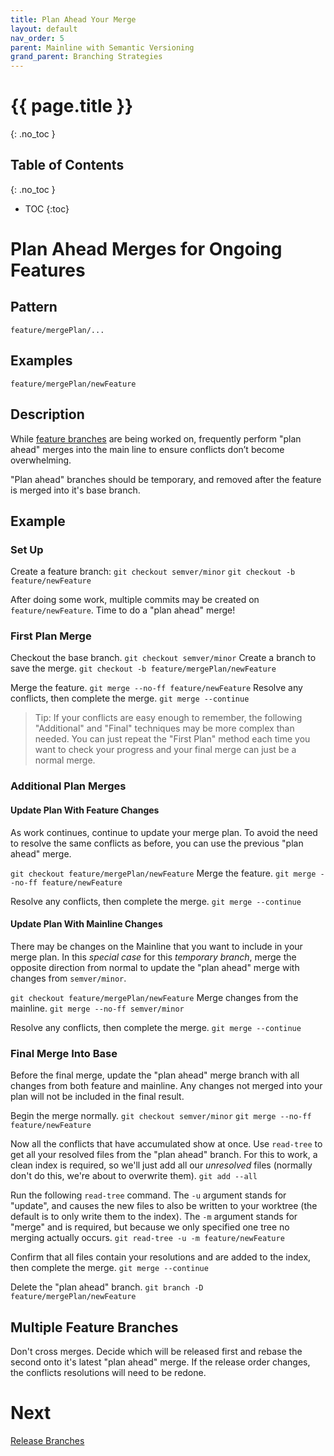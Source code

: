 ```yaml
---
title: Plan Ahead Your Merge
layout: default
nav_order: 5
parent: Mainline with Semantic Versioning
grand_parent: Branching Strategies
---
```

# {{ page.title }}
{: .no_toc }

## Table of Contents
{: .no_toc }

- TOC
{:toc}

# Plan Ahead Merges for Ongoing Features

## Pattern
`feature/mergePlan/...`

## Examples
`feature/mergePlan/newFeature`

## Description

While [feature branches](./Feature-Branches.html) are being worked on, frequently perform "plan ahead" merges into the main line to ensure conflicts don’t become overwhelming.

"Plan ahead" branches should be temporary, and removed after the feature is merged into it's base branch.

## Example

### Set Up

Create a feature branch:
`git checkout semver/minor`
`git checkout -b feature/newFeature`

After doing some work, multiple commits may be created on `feature/newFeature`.
Time to do a "plan ahead" merge!


### First Plan Merge

Checkout the base branch.
`git checkout semver/minor`
Create a branch to save the merge.
`git checkout -b feature/mergePlan/newFeature`

Merge the feature.
`git merge --no-ff feature/newFeature`
Resolve any conflicts, then complete the merge.
`git merge --continue`

> Tip: 
> If your conflicts are easy enough to remember, the following "Additional" and "Final" techniques may be more complex than needed.
> You can just repeat the "First Plan" method each time you want to check your progress and your final merge can just be a normal merge.

### Additional Plan Merges

#### Update Plan With Feature Changes

As work continues, continue to update your merge plan.
To avoid the need to resolve the same conflicts as before, you can use the previous "plan ahead" merge.

`git checkout feature/mergePlan/newFeature`
Merge the feature.
`git merge --no-ff feature/newFeature`

Resolve any conflicts, then complete the merge.
`git merge --continue`

#### Update Plan With Mainline Changes

There may be changes on the Mainline that you want to include in your merge plan.
In this _special case_ for this _temporary branch_, merge the opposite direction from normal to update the "plan ahead" merge with changes from `semver/minor`.

`git checkout feature/mergePlan/newFeature`
Merge changes from the mainline.
`git merge --no-ff semver/minor`

Resolve any conflicts, then complete the merge.
`git merge --continue`

### Final Merge Into Base

Before the final merge, update the "plan ahead" merge branch with all changes from both feature and mainline. Any changes not merged into your plan will not be included in the final result.

Begin the merge normally.
`git checkout semver/minor`
`git merge --no-ff feature/newFeature`

Now all the conflicts that have accumulated show at once. 
Use `read-tree` to get all your resolved files from the "plan ahead" branch. For this to work, a clean index is required, so we'll just add all our _unresolved_ files (normally don't do this, we're about to overwrite them).
`git add --all`

Run the following `read-tree` command. 
The `-u` argument stands for "update", and causes the new files to also be written to your worktree (the default is to only write them to the index).
The `-m` argument stands for "merge" and is required, but because we only specified one tree no merging actually occurs.
`git read-tree -u -m feature/newFeature`

Confirm that all files contain your resolutions and are added to the index, then complete the merge.
`git merge --continue`

Delete the "plan ahead" branch.
`git branch -D feature/mergePlan/newFeature`

## Multiple Feature Branches

Don't cross merges. Decide which will be released first and rebase the second onto it's latest "plan ahead" merge. If the release order changes, the conflicts resolutions will need to be redone.

# Next

[Release Branches](./Release-Branches.html)